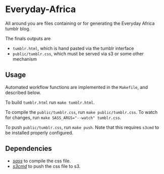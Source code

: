 Everyday-Africa
===============

All around you are files containing or for generating the Everyday Africa
tumblr blog.

The finals outputs are
- `tumblr.html`, which is hand pasted via the tumblr interface
- `public/tumblr.css`, which must be served via s3 or some other mechanism


Usage
-----

Automated workflow functions are implemented in the `Makefile`, and described
below.

To build `tumblr.html` run `make tumblr.html`.

To compile the `public/tumblr.css`, run `make public/tumblr.css`. To
watch for changes, run `make SASS_ARGS="--watch" tumblr.css`.

To push `public/tumblr.css`, run `make push`. Note that this requires
`s3cmd` to be installed properly configured.


Dependencies
------------

- [*sass*](http://sass-lang.com/) to compile the css file.
- [*s3cmd*](http://s3tools.org/s3cmd) to push the css file to s3.